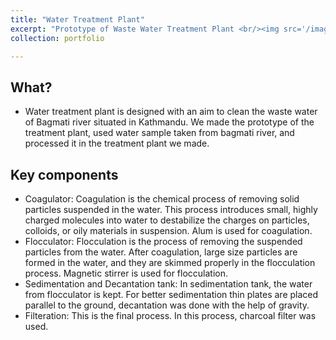 ```yaml
---
title: "Water Treatment Plant"
excerpt: "Prototype of Waste Water Treatment Plant <br/><img src='/images/water treatment plant.png'>"
collection: portfolio

---
```


## What?
* Water treatment plant is designed with an aim to clean the waste water of Bagmati river situated in Kathmandu. We made the prototype of the treatment plant, used water sample taken from bagmati river, and processed it in the treatment plant we made. 

## Key components
* Coagulator:
Coagulation is the chemical process of removing solid particles suspended in the water. This process introduces small, highly charged molecules into water to destabilize the charges on particles, colloids, or oily materials in suspension. Alum is used for coagulation.
* Flocculator:
Flocculation is the process of removing the suspended particles from the water. After coagulation, large size particles are formed in the water, and they are skimmed properly in the flocculation process. Magnetic stirrer is used for flocculation. 
* Sedimentation and Decantation tank:
In sedimentation tank, the water from flocculator is kept. For better sedimentation thin plates are placed parallel to the ground, decantation was done with the help of gravity. 
* Filteration:
This is the final process. In this process, charcoal filter was used. 